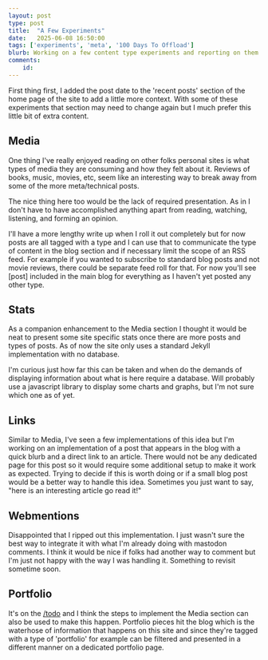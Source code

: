 ```yaml
---
layout: post
type: post
title:  "A Few Experiments"
date:   2025-06-08 16:50:00
tags: ['experiments', 'meta', '100 Days To Offload']
blurb: Working on a few content type experiments and reporting on them.
comments:
    id: 
---
```

First thing first, I added the post date to the 'recent posts' section of the home page of the site to add a little more context. With some of these experiments that section may need to change again but I much prefer this little bit of extra content.

## Media

One thing I've really enjoyed reading on other folks personal sites is what types of media they are consuming and how they felt about it. Reviews of books, music, movies, etc, seem like an interesting way to break away from some of the more meta/technical posts. 

The nice thing here too would be the lack of required presentation. As in I don't have to have accomplished anything apart from reading, watching, listening, and forming an opinion. 

I'll have a more lengthy write up when I roll it out completely but for now posts are all tagged with a type and I can use that to communicate the type of content in the blog section and if necessary limit the scope of an RSS feed. For example if you wanted to subscribe to standard blog posts and not movie reviews, there could be separate feed roll for that. For now you'll see [post] included in the main blog for everything as I haven't yet posted any other type.

## Stats

As a companion enhancement to the Media section I thought it would be neat to present some site specific stats once there are more posts and types of posts. As of now the site only uses a standard Jekyll implementation with no database. 

I'm curious just how far this can be taken and when do the demands of displaying information about what is here require a database. Will probably use a javascript library to display some charts and graphs, but I'm not sure which one as of yet.

## Links

Similar to Media, I've seen a few implementations of this idea but I'm working on an implementation of a post that appears in the blog with a quick blurb and a direct link to an article. There would not be any dedicated page for this post so it would require some additional setup to make it work as expected. Trying to decide if this is worth doing or if a small blog post would be a better way to handle this idea. Sometimes you just want to say, "here is an interesting article go read it!"

## Webmentions

Disappointed that I ripped out this implementation. I just wasn't sure the best way to integrate it with what I'm already doing with mastodon comments. I think it would be nice if folks had another way to comment but I'm just not happy with the way I was handling it. Something to revisit sometime soon.

## Portfolio

It's on the [/todo] and I think the steps to implement the Media section can also be used to make this happen. Portfolio pieces hit the blog which is the waterhose of information that happens on this site and since they're tagged with a type of 'portfolio' for example can be filtered and presented in a different manner on a dedicated portfolio page.

[/todo]: /todo